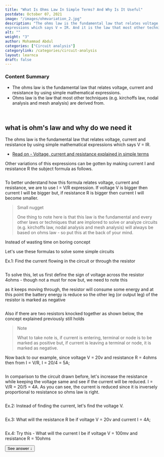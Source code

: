 ```yaml
---
title: "What Is Ohms Law In Simple Terms? And Why Is It Useful"
postdate: October 07, 2021
image: "/images/ohmvariation_2.jpg"
description: "The ohms law is the fundamental law that relates voltage, current and resistance by using simple mathematical
expressions which says V = IR. And it is the law that most other techniques like kirchoff's law is based on"
alt: ""
weight: "3"
author: Mohammad Abdul
categories: ["Circuit analysis"]
categorylink: /categories/circuit-analysis
layout: learnca
draft: false
---
```


<div class="content-summary">
<h3>Content Summary</h3>
<ul>
<li>
The <span class="text-emphasis">ohms law</span> is the fundamental law that relates voltage, current and resistance by using simple mathematical
expressions.  </li>
<li>
Ohms law is the law that most other techniques (e.g. kirchoffs law, nodal analysis and mesh analysis) are derived from.
</li>

</ul>
</div>
<br>
<div class="content">
<h2>what is ohm's law and why do we need it</h2>
<p>
The ohms law is the fundamental law that relates voltage, current and resistance by using simple mathematical
expressions which says V = IR.
</p>

<ul class="ul-in-post">
<li><a class="links-to-others" href="/learnca/what-is-voltage-current-and-resistance/">Read on -
Voltage, current and resistance explained in simple terms</a></li>
</ul>

<p>
Other variations of this expressions can be gotten by making current I and resistance R the subject formula as
follows.
</p>
<img src="/images/ohmvariation_2.jpg" alt="">
<p>
To better understand how this formula relates voltage, current and resistance, we are to use I = V/R
expression.
If voltage V is
bigger then current I will be bigger but, if resistance R is bigger then current I will become smaller. </p>

<blockquote class="blockquote">
<p class="little-nugget">Small nugget</p>
<p class="quote-text">
One thing to note here is that this law is the fundamental and every other laws
or techniques
that are implored to solve or analyze circuits (e.g. kirchoffs law, nodal analysis and mesh analysis) will
always be based on ohms law - so put this at the back of your mind.

</p>

</blockquote>
<p>Instead of wasting time on boring concept</p>
<p>Let's use these formulas to solve some simple circuits</p>
<p>
<span class="text-emphasis">Ex.1:</span> Find the current flowing in the circuit or through the resistor
</p>
<img src="/images/ex1ohmslaw_2.jpg" alt="">
<p>To solve this, let us first define the sign of voltage across the resistor 4ohms - though not a must for now
but, we need to note this</p>
<p>
as it keeps moving through, the resistor will consume some energy and at this point the battery energy is reduce
so the other leg (or output leg) of the resistor
is marked as negative</p>
<img src="/images/knockrnew_2.jpg" alt="">
<p>Also if there are two resistors knocked together as shown below, the concept explained previously still holds
</p>
<blockquote class="blockquote">
<p class="little-nugget">Note</p>
<p class="quote-text">
What to take note is, if current is entering, terminal or node is to be marked as positive but, if current
is leaving a terminal or node, it is marked as negative.
</p>

</blockquote>
<p>Now back to our example, since voltage V = 20v and resistance R = 4ohms then from I = V/R, I = 20/4 = 5A;</p>
<img src="/images/fiveampans_2 (1).jpg" alt="">

<p>In comparison to the circuit drawn before, let's increase the resistance while keeping the voltage same and
see if the current will be reduced. I = V/R = 20/5 = 4A. As you can see, the current is reduced since it is
inversely proportional to resistance so ohms law is right. </p>
<img src="/images/ex2ohms_2.jpg" alt="">

<p>
<span class="text-emphasis">Ex.2:</span> Instead of finding the current, let's find the voltage V.
</p>
<img src="/images/whatisv_2.jpg" alt="">
<p>
<span class="text-emphasis">Ex.3:</span> What will the resistance R be if voltage V = 20v and current I = 4A;
</p>
<img src="/images/whatwillrbe_2.jpg" alt="">
<p>
<span class="text-emphasis">Ex.4: Try this -</span> What will the current I
be if voltage V = 100mv and resistance R = 10ohms
</p>
<button class="see-answer">See answer &darr;</button>

<img class="hide-show-image"  src="/images/ohmstrythis_2.jpg" alt="">

</div>
<br>
